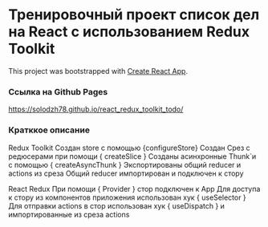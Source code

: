 # Тренировочный проект список дел на React с использованием Redux Toolkit

This project was bootstrapped with [Create React App](https://github.com/facebook/create-react-app).

### Ссылка на Github Pages

https://solodzh78.github.io/react_redux_toolkit_todo/

### Кратккое описание

Redux Toolkit
Создан store с помощью {configureStore}
Создан Срез с редюсерами при помощи { createSlice }
Созданы асинхронные Thunk`и с помощью { createAsyncThunk }
Экспортированы общий reducer и actions из среза
Общий reducer импортирован и подключен к стору

React Redux
При помощи { Provider } стор подключен к App
Для доступа к стору из компонентов приложения использован хук { useSelector }
Для отправки actions в стор использован хук { useDispatch } и импортированные из среза actions